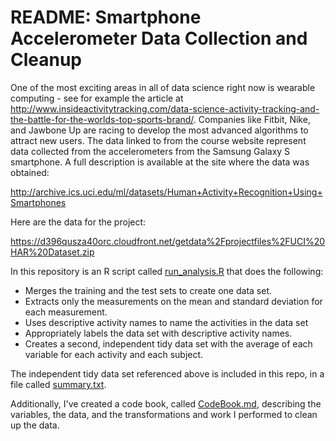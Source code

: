 README: Smartphone Accelerometer Data Collection and Cleanup
============================================================

One of the most exciting areas in all of data science right now is wearable computing - see for example the article at http://www.insideactivitytracking.com/data-science-activity-tracking-and-the-battle-for-the-worlds-top-sports-brand/. Companies like Fitbit, Nike, and Jawbone Up are racing to develop the most advanced algorithms to attract new users. The data linked to from the course website represent data collected from the accelerometers from the Samsung Galaxy S smartphone. A full description is available at the site where the data was obtained:

http://archive.ics.uci.edu/ml/datasets/Human+Activity+Recognition+Using+Smartphones


Here are the data for the project:

https://d396qusza40orc.cloudfront.net/getdata%2Fprojectfiles%2FUCI%20HAR%20Dataset.zip



In this repository is an R script called [run_analysis.R](https://github.com/tinaowenmark/GetAndCleanDataPeerAssgt/blob/master/run_analysis.R) that does the following:

*    Merges the training and the test sets to create one data set.
*    Extracts only the measurements on the mean and standard deviation for each measurement. 
*    Uses descriptive activity names to name the activities in the data set
*    Appropriately labels the data set with descriptive activity names. 
*    Creates a second, independent tidy data set with the average of each variable for each activity and each subject.

The independent tidy data set referenced above is included in this repo, in a file called [summary.txt](https://github.com/tinaowenmark/GetAndCleanDataPeerAssgt/blob/master/summary.txt).

Additionally, I've created a code book, called [CodeBook.md](https://github.com/tinaowenmark/GetAndCleanDataPeerAssgt/blob/master/CodeBook.md), describing the variables, the data, and the transformations and work I performed to clean up the data.
